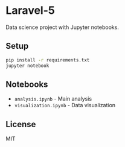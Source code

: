 # Laravel-5

Data science project with Jupyter notebooks.

## Setup
```bash
pip install -r requirements.txt
jupyter notebook
```

## Notebooks
- `analysis.ipynb` - Main analysis
- `visualization.ipynb` - Data visualization

## License
MIT

